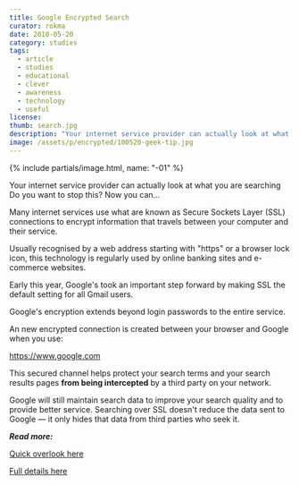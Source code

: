 ```yaml
---
title: Google Encrypted Search
curator: rokma
date: 2010-05-20
category: studies
tags:
  - article
  - studies
  - educational
  - clever
  - awareness
  - technology
  - useful
license:
thumb: search.jpg
description: "Your internet service provider can actually look at what you are searching. Do you want to stop this? Now you can..."
image: /assets/p/encrypted/100520-geek-tip.jpg
---
```


{% include partials/image.html, name: "-01" %}

Your internet service provider can actually look at what you are searching
Do you want to stop this? Now you can...

Many internet services use what are known as Secure Sockets Layer (SSL) connections to encrypt information that travels between your computer and their service.

Usually recognised by a web address starting with "https" or a browser lock icon, this technology is regularly used by online banking sites and e-commerce websites.

Early this year, Google's took an important step forward by making SSL the default setting for all Gmail users.

Google's encryption extends beyond login passwords to the entire service.

An new encrypted connection is created between your browser and Google when you use:

<a href="https://www.google.com"  >https://www.google.com</a>

This secured channel helps protect your search terms and your search results pages <strong>from being intercepted</strong> by a third party on your network.

Google will still maintain search data to improve your search quality and to provide better service. Searching over SSL doesn't reduce the data sent to Google &mdash; it only hides that data from third parties who seek it.

_**Read more:**_

[Quick overlook here](http://googleblog.blogspot.com/2010/05/search-more-securely-with-encrypted.html)

[Full details here](http://www.google.com/support/websearch/bin/answer.py?answer=173733&amp;hl=en)
